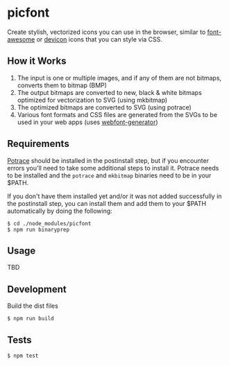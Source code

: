 # picfont

Create stylish, vectorized icons you can use in the browser, similar to
[font-awesome](http://fontawesome.io/) or [devicon](http://konpa.github.io/devicon/)
icons that you can style via CSS.

## How it Works

1. The input is one or multiple images, and if any of them are not bitmaps, converts them to bitmap (BMP)
2. The output bitmaps are converted to new, black & white bitmaps optimized for vectorization to SVG (using mkbitmap)
3. The optimized bitmaps are converted to SVG (using potrace)
4. Various font formats and CSS files are generated from the SVGs to be used in your web apps (uses [webfont-generator](https://github.com/moven/webfont-generator))

## Requirements

[Potrace](http://potrace.sourceforge.net) should be installed in the postinstall step,
but if you encounter errors you'll need to take some additional steps to install it.
Potrace needs to be installed and the `potrace` and `mkbitmap` binaries need to be in your $PATH.

If you don't have them installed yet and/or it was not added successfully in
the postinstall step, you can install them and add them to your
$PATH automatically by doing the following:

```
$ cd ./node_modules/picfont
$ npm run binaryprep
```

## Usage

TBD

## Development

Build the dist files

```
$ npm run build
```

## Tests

```
$ npm test
```
